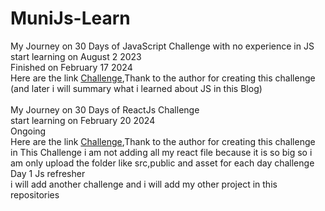 # MuniJs-Learn
My Journey on 30 Days of JavaScript Challenge with no experience in JS
<br>
start learning on August 2 2023
<br>
Finished on February 17 2024
<br>
Here are the link [Challenge](https://github.com/Asabeneh/30-Days-Of-JavaScript),Thank to the author for creating this challenge
<br>
(and later i will summary what i learned about JS in this Blog)
<br>
<br>
My Journey on 30 Days of ReactJs Challenge 
<br>
start learning on February 20 2024
<br>
Ongoing
<br>
Here are the link [Challenge](https://github.com/Asabeneh/30-Days-Of-React/tree/master),Thank to the author for creating this challenge
<br>
in This Challenge i am not adding all my react file because it is so big so i am only upload the folder like src,public and asset for each day challenge
<br>
Day 1 Js refresher
<br>
i will add another challenge and i will add my other project in this repositories
